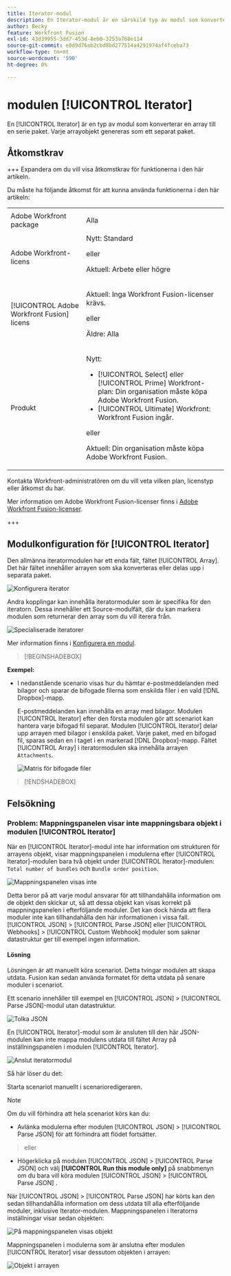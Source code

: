 ```yaml
---
title: Iterator-modul
description: En Iterator-modul är en särskild typ av modul som konverterar en array till en serie paket. Varje arrayobjekt genereras som ett separat paket.
author: Becky
feature: Workfront Fusion
exl-id: 43d39955-3dd7-453d-8eb0-3253a768e114
source-git-commit: e0d9d76ab2cbd8bd277514a4291974af4fceba73
workflow-type: tm+mt
source-wordcount: '590'
ht-degree: 0%

---
```


# modulen [!UICONTROL Iterator]

En [!UICONTROL Iterator] är en typ av modul som konverterar en array till en serie paket. Varje arrayobjekt genereras som ett separat paket.

## Åtkomstkrav

+++ Expandera om du vill visa åtkomstkrav för funktionerna i den här artikeln.

Du måste ha följande åtkomst för att kunna använda funktionerna i den här artikeln:

<table style="table-layout:auto">
 <col> 
 <col> 
 <tbody> 
  <tr> 
    <td role="rowheader">Adobe Workfront package</td> 
   <td> <p>Alla</p> </td> 
  </tr> 
  <tr data-mc-conditions=""> 
   <td role="rowheader">Adobe Workfront-licens</td> 
   <td> Nytt: Standard<p>eller</p><p>Aktuell: Arbete eller högre</p> </td> 
  </tr> 
  <tr> 
   <td role="rowheader">[!UICONTROL Adobe Workfront Fusion] licens</td> 
   <td>
   <p>Aktuell: Inga Workfront Fusion-licenser krävs.</p>
   <p>eller</p>
   <p>Äldre: Alla </p>
   </td> 
  </tr> 
  <tr> 
   <td role="rowheader">Produkt</td> 
   <td>
   <p>Nytt:</p> <ul><li>[!UICONTROL Select] eller [!UICONTROL Prime] Workfront-plan: Din organisation måste köpa Adobe Workfront Fusion.</li><li>[!UICONTROL Ultimate] Workfront: Workfront Fusion ingår.</li></ul>
   <p>eller</p>
   <p>Aktuell: Din organisation måste köpa Adobe Workfront Fusion.</p>
   </td> 
  </tr>
 </tbody> 
</table>


Kontakta Workfront-administratören om du vill veta vilken plan, licenstyp eller åtkomst du har.

Mer information om Adobe Workfront Fusion-licenser finns i [Adobe Workfront Fusion-licenser](/help/workfront-fusion/set-up-and-manage-workfront-fusion/licensing-operations-overview/license-automation-vs-integration.md).

+++

## Modulkonfiguration för [!UICONTROL Iterator]

Den allmänna iteratormodulen har ett enda fält, fältet [!UICONTROL Array]. Det här fältet innehåller arrayen som ska konverteras eller delas upp i separata paket.

![Konfigurera iterator](assets/set-up-iterator.jpg)

Andra kopplingar kan innehålla iteratormoduler som är specifika för den iteratorn. Dessa innehåller ett Source-modulfält, där du kan markera modulen som returnerar den array som du vill iterera från.

![Specialiserade iteratorer](assets/specialized-iterators.jpg)

Mer information finns i [Konfigurera en modul](/help/workfront-fusion/create-scenarios/add-modules/configure-a-modules-settings.md).

>[!BEGINSHADEBOX]

**Exempel:**

* I nedanstående scenario visas hur du hämtar e-postmeddelanden med bilagor och sparar de bifogade filerna som enskilda filer i en vald [!DNL Dropbox]-mapp.

  E-postmeddelanden kan innehålla en array med bilagor. Modulen [!UICONTROL Iterator] efter den första modulen gör att scenariot kan hantera varje bifogad fil separat. Modulen [!UICONTROL Iterator] delar upp arrayen med bilagor i enskilda paket. Varje paket, med en bifogad fil, sparas sedan en i taget i en markerad [!DNL Dropbox]-mapp. Fältet [!UICONTROL Array] i iteratormodulen ska innehålla arrayen `Attachments`.

  ![Matris för bifogade filer](assets/attachments-array.jpg)

>[!ENDSHADEBOX]


## Felsökning

### Problem: Mappningspanelen visar inte mappningsbara objekt i modulen [!UICONTROL Iterator]

När en [!UICONTROL Iterator]-modul inte har information om strukturen för arrayens objekt, visar mappningspanelen i modulerna efter [!UICONTROL Iterator]-modulen bara två objekt under [!UICONTROL Iterator]-modulen: `Total number of bundles` och `Bundle order position`.

![Mappningspanelen visas inte](assets/mapping-panel-doesnt-display.png)

Detta beror på att varje modul ansvarar för att tillhandahålla information om de objekt den skickar ut, så att dessa objekt kan visas korrekt på mappningspanelen i efterföljande moduler. Det kan dock hända att flera moduler inte kan tillhandahålla den här informationen i vissa fall. [!UICONTROL JSON] > [!UICONTROL Parse JSON] eller [!UICONTROL Webhooks] > [!UICONTROL Custom Webhook] moduler som saknar datastruktur ger till exempel ingen information.

#### Lösning

Lösningen är att manuellt köra scenariot. Detta tvingar modulen att skapa utdata. Fusion kan sedan använda formatet för detta utdata på senare moduler i scenariot.

Ett scenario innehåller till exempel en [!UICONTROL JSON] > [!UICONTROL Parse JSON]-modul utan datastruktur.

![Tolka JSON](assets/json-parse-json.png)

En [!UICONTROL Iterator]-modul som är ansluten till den här JSON-modulen kan inte mappa modulens utdata till fältet Array på inställningspanelen i modulen [!UICONTROL Iterator].

![Anslut iteratormodul](assets/connect-iterator-module.png)

Så här löser du det:

Starta scenariot manuellt i scenarioredigeraren.

>[!NOTE]
>
>Om du vill förhindra att hela scenariot körs kan du:
>
>* Avlänka modulerna efter modulen [!UICONTROL JSON] > [!UICONTROL Parse JSON] för att förhindra att flödet fortsätter.
>  >   eller
>* Högerklicka på modulen [!UICONTROL JSON] > [!UICONTROL Parse JSON] och välj **[!UICONTROL Run this module only]** på snabbmenyn om du bara vill köra modulen [!UICONTROL JSON] > [!UICONTROL Parse JSON] .

När [!UICONTROL JSON] > [!UICONTROL Parse JSON] har körts kan den sedan tillhandahålla information om dess utdata till alla efterföljande moduler, inklusive Iterator-modulen. Mappningspanelen i Iteratorns inställningar visar sedan objekten:

![På mappningspanelen visas objekt](assets/mapping-panel-displays-items.png)

Mappningspanelen i modulerna som är anslutna efter modulen [!UICONTROL Iterator] visar dessutom objekten i arrayen:

![Objekt i arrayen](assets/items-contained-in-array.png)

